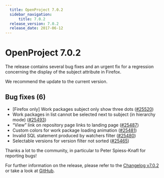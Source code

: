 ```yaml
---
  title: OpenProject 7.0.2
  sidebar_navigation:
      title: 7.0.2
  release_version: 7.0.2
  release_date: 2017-06-12
---
```



# OpenProject 7.0.2

The release contains several bug fixes and an urgent fix for a
regression concerning the display of the subject attribute in Firefox.

We recommend the update to the current version.

## Bug fixes (6)

  - \[Firefox only\] Work packages subject only show three dots
    ([\#25520](https://community.openproject.com/work_packages/25520))
  - Work packages in list cannot be selected next to subject (in
    hierarchy mode)
    ([\#25493](https://community.openproject.com/work_packages/25493))
  - “View” link on repository page links to landing page
    ([\#25487](https://community.openproject.com/work_packages/25487))
  - Custom colors for work package loading animation
    ([\#25481](https://community.openproject.com/work_packages/25481))
  - Invalid SQL statement produced by watchers filter
    ([\#25480](https://community.openproject.com/work_packages/25480))
  - Selectable versions for version filter not sorted
    ([\#25465](https://community.openproject.com/work_packages/25465))

Thanks a lot to the community, in particular to Peter Spiess-Knafl for
reporting bugs\!

For further information on the release, please refer to the [Changelog
v7.0.2](https://community.openproject.com/versions/837) or take a look
at [GitHub](https://github.com/opf/openproject/tree/v7.0.2).


